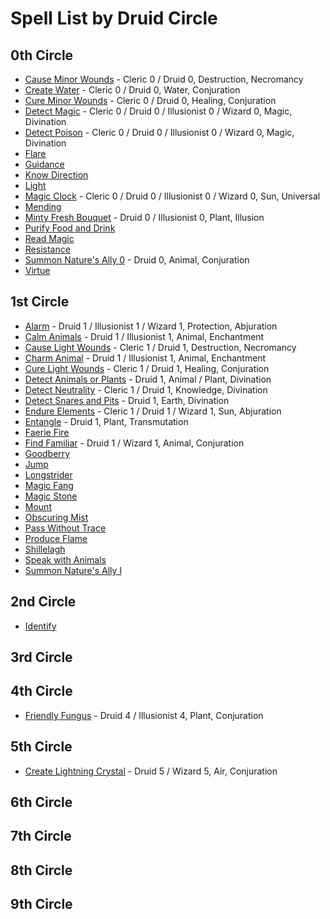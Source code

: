 # Spell List by Druid Circle

## 0th Circle

- [Cause Minor Wounds](/Magic/C/CauseMinorWounds.md) - Cleric 0 / Druid 0, Destruction, Necromancy
- [Create Water](/Magic/C/CreateWater.md) - Cleric 0 / Druid 0, Water, Conjuration
- [Cure Minor Wounds](/Magic/C/CureMinorWounds.md) - Cleric 0 / Druid 0, Healing, Conjuration
- [Detect Magic](/Magic/D/DetectMagic.md) - Cleric 0 / Druid 0 / Illusionist 0 / Wizard 0, Magic, Divination
- [Detect Poison](/Magic/D/DetectPoison.md) - Cleric 0 / Druid 0 / Illusionist 0 / Wizard 0, Magic, Divination
- [Flare](/Magic/F/Flare.md)
- [Guidance](/Magic/G/Guidance.md)
- [Know Direction](/Magic/K/KnowDirection.md)
- [Light](/Magic/L/Light.md)
- [Magic Clock](/Magic/M/MagicClock.md) - Cleric 0 / Druid 0 / Illusionist 0 / Wizard 0, Sun, Universal
- [Mending](/Magic/M/Mending.md)
- [Minty Fresh Bouquet](/Magic/M/MintyFreshBouquet.md) - Druid 0 / Illusionist 0, Plant, Illusion
- [Purify Food and Drink](/Magic/P/PurifyFoodAndDrink.md)
- [Read Magic](/Magic/R/ReadMagic.md)
- [Resistance](/Magic/R/Resistance.md)
- [Summon Nature's Ally 0](/Magic/S/SummonNaturesAlly0.md) - Druid 0, Animal, Conjuration
- [Virtue](/Magic/V/Virtue.md)

## 1st Circle

- [Alarm](/Magic/A/Alarm.md) - Druid 1 / Illusionist 1 / Wizard 1, Protection, Abjuration
- [Calm Animals](/Magic/C/CalmAnimals.md) - Druid 1 / Illusionist 1, Animal, Enchantment
- [Cause Light Wounds](/Magic/C/CauseLightWounds.md) - Cleric 1 / Druid 1, Destruction, Necromancy
- [Charm Animal](/Magic/C/CharmAnimal.md) - Druid 1 / Illusionist 1, Animal, Enchantment
- [Cure Light Wounds](/Magic/C/CureLightWounds.md) - Cleric 1 / Druid 1, Healing, Conjuration
- [Detect Animals or Plants](/Magic/D/DetectAnimalsOrPlants.md) - Druid 1, Animal / Plant, Divination
- [Detect Neutrality](/Magic/D/DetectNeutrality.md) - Cleric 1 / Druid 1, Knowledge, Divination
- [Detect Snares and Pits](/Magic/D/DetectSnaresAndPits.md) - Druid 1, Earth, Divination
- [Endure Elements](/Magic/E/EndureElements.md) - Cleric 1 / Druid 1 / Wizard 1, Sun, Abjuration
- [Entangle](/Magic/E/Entangle.md) - Druid 1, Plant, Transmutation
- [Faerie Fire](/Magic/F/FaerieFire.md)
- [Find Familiar](/Magic/F/FindFamiliar.md) - Druid 1 / Wizard 1, Animal, Conjuration
- [Goodberry](/Magic/G/Goodberry.md)
- [Jump](/Magic/J/Jump.md)
- [Longstrider](/Magic/L/Longstrider.md)
- [Magic Fang](/Magic/M/MagicFang.md)
- [Magic Stone](/Magic/M/MagicStone.md)
- [Mount](/Magic/M/Mount.md)
- [Obscuring Mist](/Magic/O/ObscuringMist.md)
- [Pass Without Trace](/Magic/P/PassWithoutTrace.md)
- [Produce Flame](/Magic/P/ProduceFlame.md)
- [Shillelagh](/Magic/S/Shillelagh.md)
- [Speak with Animals](/Magic/S/SpeakWithAnimals.md)
- [Summon Nature's Ally I](/Magic/S/SummonNaturesAlly1.md)

## 2nd Circle

- [Identify](/Magic/I/Identify.md)

## 3rd Circle

## 4th Circle

- [Friendly Fungus](/Magic/F/FriendlyFungus.md) - Druid 4 / Illusionist 4, Plant, Conjuration

## 5th Circle

- [Create Lightning Crystal](/Magic/C/CreateLightningCrystal.md) - Druid 5 / Wizard 5, Air, Conjuration

## 6th Circle

## 7th Circle

## 8th Circle

## 9th Circle
